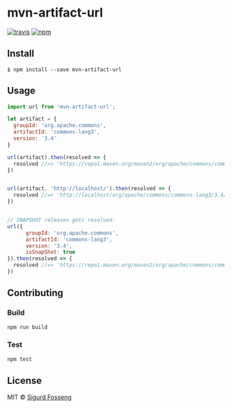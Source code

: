 # mvn-artifact-url
[![travis][travis-image]][travis-url]
[![npm][npm-image]][npm-url]

[travis-image]: https://img.shields.io/travis/laat/mvn-dl.svg?style=flat&branch=master
[travis-url]: https://travis-ci.org/laat/mvn-dl
[npm-image]: https://img.shields.io/npm/v/mvn-artifact-url.svg?style=flat
[npm-url]: https://npmjs.org/package/mvn-artifact-url

## Install

```
$ npm install --save mvn-artifact-url
```

## Usage

```javascript
import url from 'mvn-artifact-url';

let artifact = {
  groupId: 'org.apache.commons',
  artifactId: 'commons-lang3',
  version: '3.4'
}

url(artifact).then(resolved => {
  resolved //=> 'https://repo1.maven.org/maven2/org/apache/commons/commons-lang3/3.4/commons-lang3-3.4.jar'
})


url(artifact, 'http://localhost/').then(resolved => {
  resolved //=> 'http://localhost/org/apache/commons/commons-lang3/3.4/commons-lang3-3.4.jar'
})


// SNAPSHOT releases gets resolved.
url({
      groupId: 'org.apache.commons',
      artifactId: 'commons-lang3',
      version: '3.4',
      isSnapShot: true
}).then(resolved => {
  resolved //=> 'https://repo1.maven.org/maven2/org/apache/commons/commons-lang3/3.4-SNAPSHOT/commons-lang3-3.4-1-23.jar'
})
```

## Contributing

### Build

```js
npm run build
```

### Test

```js
npm test
```

## License

MIT © [Sigurd Fosseng](http://github.com/laat)
